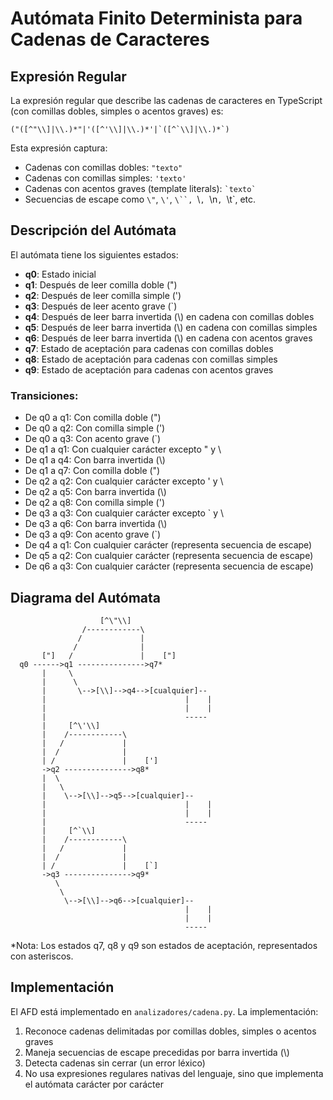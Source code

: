 # Autómata Finito Determinista para Cadenas de Caracteres

## Expresión Regular
La expresión regular que describe las cadenas de caracteres en TypeScript (con comillas dobles, simples o acentos graves) es:

```
("([^"\\]|\\.)*"|'([^'\\]|\\.)*'|`([^`\\]|\\.)*`)
```

Esta expresión captura:
- Cadenas con comillas dobles: `"texto"`
- Cadenas con comillas simples: `'texto'`
- Cadenas con acentos graves (template literals): `` `texto` ``
- Secuencias de escape como `\"`, `\'`, `\``, `\\`, `\n`, `\t`, etc.

## Descripción del Autómata
El autómata tiene los siguientes estados:
- **q0**: Estado inicial
- **q1**: Después de leer comilla doble (")
- **q2**: Después de leer comilla simple (')
- **q3**: Después de leer acento grave (`)
- **q4**: Después de leer barra invertida (\\) en cadena con comillas dobles
- **q5**: Después de leer barra invertida (\\) en cadena con comillas simples
- **q6**: Después de leer barra invertida (\\) en cadena con acentos graves
- **q7**: Estado de aceptación para cadenas con comillas dobles
- **q8**: Estado de aceptación para cadenas con comillas simples
- **q9**: Estado de aceptación para cadenas con acentos graves

### Transiciones:
- De q0 a q1: Con comilla doble (")
- De q0 a q2: Con comilla simple (')
- De q0 a q3: Con acento grave (`)
- De q1 a q1: Con cualquier carácter excepto " y \\
- De q1 a q4: Con barra invertida (\\)
- De q1 a q7: Con comilla doble (")
- De q2 a q2: Con cualquier carácter excepto ' y \\
- De q2 a q5: Con barra invertida (\\)
- De q2 a q8: Con comilla simple (')
- De q3 a q3: Con cualquier carácter excepto ` y \\
- De q3 a q6: Con barra invertida (\\)
- De q3 a q9: Con acento grave (`)
- De q4 a q1: Con cualquier carácter (representa secuencia de escape)
- De q5 a q2: Con cualquier carácter (representa secuencia de escape)
- De q6 a q3: Con cualquier carácter (representa secuencia de escape)

## Diagrama del Autómata
```
                    [^\"\\]
                /------------\
               /             |
              /              |
       ["]   /               |    ["]
  q0 ------>q1 --------------->q7*
       |     \
       |      \
       |       \-->[\\]-->q4-->[cualquier]--
       |                               |    |
       |                               |    |
       |                               -----
       |     [^\'\\]
       |    /------------\
       |   /             |
       |  /              |
       | /               |    [']
       ->q2 --------------->q8*
       |  \
       |   \
       |    \-->[\\]-->q5-->[cualquier]--
       |                               |    |
       |                               |    |
       |                               -----
       |     [^`\\]
       |    /------------\
       |   /             |
       |  /              |
       | /               |    [`]
       ->q3 --------------->q9*
          \
           \
            \-->[\\]-->q6-->[cualquier]--
                                       |    |
                                       |    |
                                       -----
```

*Nota: Los estados q7, q8 y q9 son estados de aceptación, representados con asteriscos.

## Implementación
El AFD está implementado en `analizadores/cadena.py`. La implementación:
1. Reconoce cadenas delimitadas por comillas dobles, simples o acentos graves
2. Maneja secuencias de escape precedidas por barra invertida (\\)
3. Detecta cadenas sin cerrar (un error léxico)
4. No usa expresiones regulares nativas del lenguaje, sino que implementa el autómata carácter por carácter 
